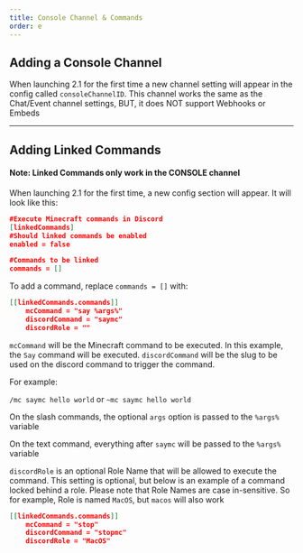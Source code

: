 ```yaml
---
title: Console Channel & Commands
order: e
---
```


## Adding a Console Channel

When launching 2.1 for the first time a new channel setting will appear in the config called `consoleChannelID`.
This channel works the same as the Chat/Event channel settings, BUT, it does NOT support Webhooks or Embeds

---

## Adding Linked Commands

#### Note: Linked Commands only work in the CONSOLE channel

When launching 2.1 for the first time, a new config section will appear. It will look like this:

```json
#Execute Minecraft commands in Discord
[linkedCommands]
#Should linked commands be enabled
enabled = false

#Commands to be linked
commands = []
```

To add a command, replace `commands = []` with:

```json
[[linkedCommands.commands]]
    mcCommand = "say %args%"
    discordCommand = "saymc"
    discordRole = ""
```

`mcCommand` will be the Minecraft command to be executed. In this example, the `Say` command will be executed.
`discordCommand` will be the slug to be used on the discord command to trigger the command.

For example:

`/mc saymc hello world` or `~mc saymc hello world`

On the slash commands, the optional `args` option is passed to the `%args%` variable

On the text command, everything after `saymc` will be passed to the `%args%` variable

`discordRole` is an optional Role Name that will be allowed to execute the command. This setting is optional, but below is an example of a command locked behind a role. Please note that Role Names are case in-sensitive. So for example, Role is named `MacOS`, but `macos` will also work

```json
[[linkedCommands.commands]]
    mcCommand = "stop"
    discordCommand = "stopmc"
    discordRole = "MacOS"
```

